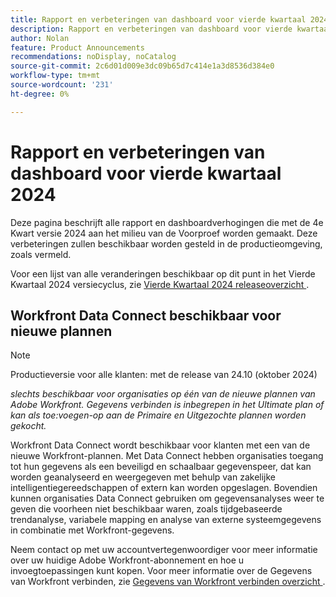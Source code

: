```yaml
---
title: Rapport en verbeteringen van dashboard voor vierde kwartaal 2024
description: Rapport en verbeteringen van dashboard voor vierde kwartaal 2024
author: Nolan
feature: Product Announcements
recommendations: noDisplay, noCatalog
source-git-commit: 2c6d01d009e3dc09b65d7c414e1a3d8536d384e0
workflow-type: tm+mt
source-wordcount: '231'
ht-degree: 0%

---
```


# Rapport en verbeteringen van dashboard voor vierde kwartaal 2024

Deze pagina beschrijft alle rapport en dashboardverhogingen die met de 4e Kwart versie 2024 aan het milieu van de Voorproef worden gemaakt. Deze verbeteringen zullen beschikbaar worden gesteld in de productieomgeving, zoals vermeld.

Voor een lijst van alle veranderingen beschikbaar op dit punt in het Vierde Kwartaal 2024 versiecyclus, zie [ Vierde Kwartaal 2024 releaseoverzicht ](/help/quicksilver/product-announcements/product-releases/24-q4-release-activity/24-q4-release-overview.md).

## Workfront Data Connect beschikbaar voor nieuwe plannen

>[!NOTE]
>
>Productieversie voor alle klanten: met de release van 24.10 (oktober 2024)
>
>_slechts beschikbaar voor organisaties op één van de nieuwe plannen van Adobe Workfront. Gegevens verbinden is inbegrepen in het Ultimate plan of kan als toe:voegen-op aan de Primaire en Uitgezochte plannen worden gekocht._

Workfront Data Connect wordt beschikbaar voor klanten met een van de nieuwe Workfront-plannen. Met Data Connect hebben organisaties toegang tot hun gegevens als een beveiligd en schaalbaar gegevenspeer, dat kan worden geanalyseerd en weergegeven met behulp van zakelijke intelligentiegereedschappen of extern kan worden opgeslagen. Bovendien kunnen organisaties Data Connect gebruiken om gegevensanalyses weer te geven die voorheen niet beschikbaar waren, zoals tijdgebaseerde trendanalyse, variabele mapping en analyse van externe systeemgegevens in combinatie met Workfront-gegevens.

Neem contact op met uw accountvertegenwoordiger voor meer informatie over uw huidige Adobe Workfront-abonnement en hoe u invoegtoepassingen kunt kopen. Voor meer informatie over de Gegevens van Workfront verbinden, zie [ Gegevens van Workfront verbinden overzicht ](/help/quicksilver/reports-and-dashboards/data-lake/data-lake-overview.md).
